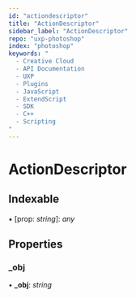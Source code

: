 ```yaml
---
id: "actiondescriptor"
title: "ActionDescriptor"
sidebar_label: "ActionDescriptor"
repo: "uxp-photoshop"
index: "photoshop"
keywords: "
  - Creative Cloud
  - API Documentation
  - UXP
  - Plugins
  - JavaScript
  - ExtendScript
  - SDK
  - C++
  - Scripting
"
---
```


# ActionDescriptor

## Indexable

▪ [prop: *string*]: *any*

## Properties

### \_obj

• **\_obj**: *string*
